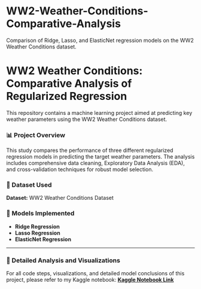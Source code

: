 # WW2-Weather-Conditions-Comparative-Analysis
Comparison of Ridge, Lasso, and ElasticNet regression models on the WW2 Weather Conditions dataset.

# WW2 Weather Conditions: Comparative Analysis of Regularized Regression
This repository contains a machine learning project aimed at predicting key weather parameters using the WW2 Weather Conditions dataset.

### 📊 Project Overview
This study compares the performance of three different regularized regression models in predicting the target weather parameters. The analysis includes comprehensive data cleaning, Exploratory Data Analysis (EDA), and cross-validation techniques for robust model selection.

### 💾 Dataset Used
**Dataset:** WW2 Weather Conditions Dataset

### 🧠 Models Implemented
* **Ridge Regression**
* **Lasso Regression**
* **ElasticNet Regression**
---
### 🔗 Detailed Analysis and Visualizations
For all code steps, visualizations, and detailed model conclusions of this project, please refer to my Kaggle notebook:
[**Kaggle Notebook Link**](https://www.kaggle.com/code/berkayozenel/ww2-weather-conditions-comparative-analysis)
